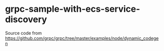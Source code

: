 # grpc-sample-with-ecs-service-discovery

Source code from https://github.com/grpc/grpc/tree/master/examples/node/dynamic_codegen
